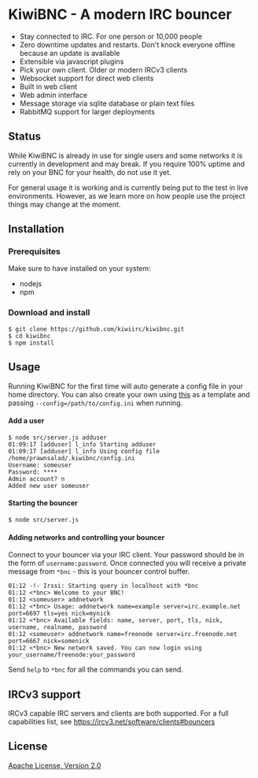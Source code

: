 # KiwiBNC - A modern IRC bouncer

* Stay connected to IRC. For one person or 10,000 people
* Zero downtime updates and restarts. Don't knock everyone offline because an update is available
* Extensible via javascript plugins
* Pick your own client. Older or modern IRCv3 clients
* Websocket support for direct web clients
* Built in web client
* Web admin interface
* Message storage via sqlite database or plain text files
* RabbitMQ support for larger deployments

## Status
While KiwiBNC is already in use for single users and some networks it is currently in development and may break. If you require 100% uptime and rely on your BNC for your health, do not use it yet.

For general usage it is working and is currently being put to the test in live environments. However, as we learn more on how people use the project things may change at the moment.

## Installation

### Prerequisites
Make sure to have installed on your system:
* nodejs
* npm

### Download and install
```shell
$ git clone https://github.com/kiwiirc/kiwibnc.git
$ cd kiwibnc
$ npm install
```

## Usage
Running KiwiBNC for the first time will auto generate a config file in your home directory. You can also create your own using [this](https://github.com/kiwiirc/kiwibnc/blob/master/src/configProfileTemplate/config.ini) as a template and passing `--config=/path/to/config.ini` when running.

#### Add a user
```shell
$ node src/server.js adduser
01:09:17 [adduser] l_info Starting adduser
01:09:17 [adduser] l_info Using config file /home/prawnsalad/.kiwibnc/config.ini
Username: someuser
Password: ****
Admin account? n
Added new user someuser
```

#### Starting the bouncer
```shell
$ node src/server.js
```

#### Adding networks and controlling your bouncer
Connect to your bouncer via your IRC client. Your password should be in the form of `username:password`. Once connected you will receive a private message from `*bnc` - this is your bouncer control buffer.

```
01:12 -!- Irssi: Starting query in localhost with *bnc
01:12 <*bnc> Welcome to your BNC!
01:12 <someuser> addnetwork
01:12 <*bnc> Usage: addnetwork name=example server=irc.example.net port=6697 tls=yes nick=mynick
01:12 <*bnc> Available fields: name, server, port, tls, nick, username, realname, password
01:12 <someuser> addnetwork name=freenode server=irc.freenode.net port=6667 nick=somenick
01:12 <*bnc> New network saved. You can now login using your_username/freenode:your_password
```

Send `help` to `*bnc` for all the commands you can send.


## IRCv3 support

IRCv3 capable IRC servers and clients are both supported. For a full capabilities list, see https://ircv3.net/software/clients#bouncers

## License
[Apache License, Version 2.0](http://www.apache.org/licenses/LICENSE-2.0.html)
